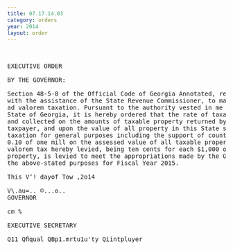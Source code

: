 ```yaml
---
title: 07.17.14.03
category: orders
year: 2014
layout: order
---
```


<pre> 

EXECUTIVE ORDER

BY THE GOVERNOR:

Section 48-5-8 of the Official Code of Georgia Annotated, requires the Governor,
with the assistance of the State Revenue Commissioner, to make the levy for state
ad valorem taxation. Pursuant to the authority vested in me as Governor of the
State of Georgia, it is hereby ordered that the rate of taxation to be levied against
and collected on the amounts of taxable property returned by or assessed to each
taxpayer, and upon the value of all property in this State subject to ad valorem
taxation for general purposes including the support of county schools, shall be
0.10 of one mill on the assessed value of all taxable property. The total state ad
valorem tax hereby levied, being ten cents for each $1,000 of assessed value of
property, is levied to meet the appropriations made by the General Assembly for
the above-stated purposes for Fiscal Year 2015.

This V‘! dayof Tow ,2o14

V\.au=.. ©...o..
GOVERNOR

cm %

EXECUTIVE SECRETARY

Q11 Qﬁqual QBp1.mrtu1u'ty Qiintpluyer

</pre>
